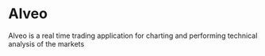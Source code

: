 Alveo
=====
Alveo is a real time trading application for charting and performing technical analysis of the markets
